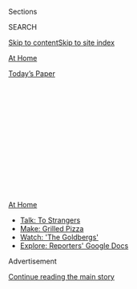 <div id="app">

<div>

<div>

<div>

<div class="NYTAppHideMasthead css-1q2w90k e1suatyy0">

<div class="section css-ui9rw0 e1suatyy2">

<div class="css-eph4ug er09x8g0">

<div class="css-6n7j50">

</div>

<span class="css-1dv1kvn">Sections</span>

<div class="css-10488qs">

<span class="css-1dv1kvn">SEARCH</span>

</div>

[Skip to content](#site-content)[Skip to site index](#site-index)

</div>

<div id="masthead-section-label" class="css-1wr3we4 eaxe0e00">

[At
Home](https://www.nytimes.com/spotlight/at-home)

</div>

<div class="css-10698na e1huz5gh0">

</div>

</div>

<div id="masthead-bar-one" class="section hasLinks css-15hmgas e1csuq9d3">

<div class="css-uqyvli e1csuq9d0">

</div>

<div class="css-1uqjmks e1csuq9d1">

</div>

<div class="css-9e9ivx">

[](https://myaccount.nytimes.com/auth/login?response_type=cookie&client_id=vi)

</div>

<div class="css-1bvtpon e1csuq9d2">

[Today’s
Paper](https://www.nytimes.com/section/todayspaper)

</div>

</div>

</div>

</div>

<div data-aria-hidden="false">

<div id="site-content" data-role="main">

<div>

<div class="css-1aor85t" style="opacity:0.000000001;z-index:-1;visibility:hidden">

<div class="css-1hqnpie">

<div class="css-epjblv">

<span class="css-17xtcya">[At
Home](/spotlight/at-home)</span><span class="css-x15j1o">|</span><span class="css-fwqvlz">A
Telephone Is Your Friend, but a Tablet Can Betray
You</span>

</div>

<div class="css-k008qs">

<div class="css-1iwv8en">

<span class="css-18z7m18"></span>

<div>

</div>

</div>

<span class="css-1n6z4y">https://nyti.ms/2X9XfAP</span>

<div class="css-1705lsu">

<div class="css-4xjgmj">

<div class="css-4skfbu" data-role="toolbar" data-aria-label="Social Media Share buttons, Save button, and Comments Panel with current comment count" data-testid="share-tools">

  - 
  - 
  - 
  - 
    
    <div class="css-6n7j50">
    
    </div>

  - 

</div>

</div>

</div>

</div>

</div>

</div>

<div id="NYT_TOP_BANNER_REGION" class="css-13pd83m">

<div>

<div id="maps-athome-menu" class="section interactive-content interactive-size-medium css-1edisqu">

<div class="css-17ih8de interactive-body">

<div class="at-home-nav__innerContainer">

<div class="at-home-nav__title">

[At
Home](https://www.nytimes.com/spotlight/at-home?action=click&pgtype=Article&state=default&region=TOP_BANNER&context=at_home_menu)

</div>

  - [Talk: To
    Strangers](https://www.nytimes.com/2020/08/03/well/family/the-benefits-of-talking-to-strangers.html?action=click&pgtype=Article&state=default&region=TOP_BANNER&context=at_home_menu)
  - [Make: Grilled
    Pizza](https://www.nytimes.com/2020/08/01/at-home/coronavirus-make-pizza-on-a-grill.html?action=click&pgtype=Article&state=default&region=TOP_BANNER&context=at_home_menu)
  - [Watch: 'The
    Goldbergs'](https://www.nytimes.com/2020/07/31/arts/television/goldbergs-abc-stream.html?action=click&pgtype=Article&state=default&region=TOP_BANNER&context=at_home_menu)
  - [Explore: Reporters' Google
    Docs](https://www.nytimes.com/interactive/2020/at-home/even-more-reporters-editors-diaries-lists-recommendations.html?action=click&pgtype=Article&state=default&region=TOP_BANNER&context=at_home_menu)

</div>

</div>

</div>

</div>

</div>

<div id="top-wrapper" class="css-1sy8kpn">

<div id="top-slug" class="css-l9onyx">

Advertisement

</div>

[Continue reading the main
story](#after-top)

<div class="ad top-wrapper" style="text-align:center;height:100%;display:block;min-height:250px">

<div id="top" class="place-ad" data-position="top" data-size-key="top">

</div>

</div>

<div id="after-top">

</div>

</div>

<div>

<div id="sponsor-wrapper" class="css-1hyfx7x">

<div id="sponsor-slug" class="css-19vbshk">

Supported by

</div>

[Continue reading the main
story](#after-sponsor)

<div id="sponsor" class="ad sponsor-wrapper" style="text-align:center;height:100%;display:block">

</div>

<div id="after-sponsor">

</div>

</div>

<div class="css-186x18t">

At Home Newsletter

</div>

<div class="css-1vkm6nb ehdk2mb0">

# A Telephone Is Your Friend, but a Tablet Can Betray You

</div>

A reader wants to know how screen breaks should work when our mental
escapes also come via screens.

<div class="css-79elbk" data-testid="photoviewer-wrapper">

<div class="css-z3e15g" data-testid="photoviewer-wrapper-hidden">

</div>

<div class="css-1a48zt4 ehw59r15" data-testid="photoviewer-children">

![<span class="css-16f3y1r e13ogyst0" data-aria-hidden="true">About At
Home’s print edition cover: “We are in a moment that makes us question
the essence of our existence and the importance of being connected. We
realize that the security and privileges that we believed we had wobble
in these strange social systems. So now we must adapt to the new world
and move on, while also never forgetting what is important in
life.”</span><span class="css-cnj6d5 e1z0qqy90" itemprop="copyrightHolder"><span class="css-1ly73wi e1tej78p0">Credit...</span><span><span>Text
and Illustration by Ana
Galvañ</span></span></span>](https://static01.nyt.com/images/2020/07/24/multimedia/24ah-newsletter-top/merlin_174652062_c8e79ea0-60ba-426d-a84a-db8afe53185b-articleLarge.jpg?quality=75&auto=webp&disable=upscale)

</div>

</div>

<div class="css-18e8msd">

<div class="css-vp77d3 epjyd6m0">

<div class="css-hus3qt ey68jwv0" data-aria-hidden="true">

[![Sam
Sifton](https://static01.nyt.com/images/2018/06/21/multimedia/author-sam-sifton/author-sam-sifton-thumbLarge.png
"Sam Sifton")](https://www.nytimes.com/by/sam-sifton)

</div>

<div class="css-1baulvz">

By [<span class="css-1baulvz last-byline" itemprop="name">Sam
Sifton</span>](https://www.nytimes.com/by/sam-sifton)

</div>

</div>

  - 
    
    <div class="css-ld3wwf e16638kd2">
    
    July 24,
    2020
    
    </div>

  - 
    
    <div class="css-4xjgmj">
    
    <div class="css-d8bdto" data-role="toolbar" data-aria-label="Social Media Share buttons, Save button, and Comments Panel with current comment count" data-testid="share-tools">
    
      - 
      - 
      - 
      - 
        
        <div class="css-6n7j50">
        
        </div>
    
      - 
    
    </div>
    
    </div>

</div>

</div>

<div class="section meteredContent css-1r7ky0e" name="articleBody" itemprop="articleBody">

<div class="css-1fanzo5 StoryBodyCompanionColumn">

<div class="css-53u6y8">

Welcome. A couple of newsletters ago I asked you to tell us how you were
doing, and how we might help. That’s a central tenet of our world here
[At Home](http://www.nytimes.com/athome), where we seek to make life a
little more bearable, a little fuller, a little more interesting, even
as the pandemic continues to swirl and we find ourselves at home more
than perhaps ever before.

The responses were revealing: We’re not having much fun, any of us, and
we’re worried for the fall. We have a lot of questions about that. I
thought I’d take on one today and more in the coming ones:

> *What we struggle with is excessive screen time for online learning
> and work calls. When we need a mental escape, we watch movies. It’s
> getting to the point that we don’t want to conference call with
> friends and family because we are burned out. What is the
> refresher-reset for this? A book? Staring at a wall?*

It might be a book, but I find at the end of a day of screen time that
sometimes books are hard to read. The letters swim around. I find myself
trying to click on words. It’s easier to stare at the wall. (Staring at
a wall can be an interesting practice. Concentrate on your breathing.
It’s meditation.) In truth, though, the best reset I’ve found is to
use your telephone to make an actual telephone call. This removes the
weird technological newness of video technology (“You’re on mute\!”) and
returns you to high school, when you could easily talk with a friend for
an hour. I emerge from those calls refreshed and ready for another day
of screens.

More good advice for living a good life at home right now is below.
Please let us know what you’d like to know:
<athome@nytimes.com>.

-----

</div>

</div>

<div class="css-1fanzo5 StoryBodyCompanionColumn">

<div class="css-53u6y8">

## What to watch.

</div>

</div>

<div class="css-79elbk" data-testid="photoviewer-wrapper">

<div class="css-z3e15g" data-testid="photoviewer-wrapper-hidden">

</div>

<div class="css-1a48zt4 ehw59r15" data-testid="photoviewer-children">

![<span class="css-cnj6d5 e1z0qqy90" itemprop="copyrightHolder"><span class="css-1ly73wi e1tej78p0">Credit...</span><span>Max-o-matic</span></span>](https://static01.nyt.com/images/2020/07/26/arts/26almost-famous-illo/26almost-famous-illo-articleLarge.jpg?quality=75&auto=webp&disable=upscale)

</div>

</div>

<div class="css-1fanzo5 StoryBodyCompanionColumn">

<div class="css-53u6y8">

  - It has been [20 years since the release of “Almost
    Famous”](https://www.nytimes.com/2020/07/23/movies/almost-famous-anniversary-golden-god-scene.html)
    and many of the key players sat down to discuss a movie that
    celebrated a long-ago era, but became something of a classic in and
    of itself.

> ***BILLY CRUDUP*** *Cameron told me afterward, “Robert Plant said,
> ‘Yeah, I liked it a lot. That Russell character, I know that guy.’”
> And Cameron was like, “You know Billy?” And he goes, “No, no, no, I
> know Russell.”*

  - Manohla Dargis is keeping the [“Viewing
    Party\!”](https://www.nytimes.com/2020/07/23/movies/love-basketball-sanaa-lathan-omar-epps.html)
    going even if A.O. Scott is on vacation, and she has “Love &
    Basketball” queued up for this weekend. Watch it with her and let
    her know what you think.

  - And Margaret Lyons has an eye on the clock for you. If you have an
    hour, and crave some excitement, she suggests you give [“Wynonna
    Earp”](https://www.nytimes.com/2020/07/23/arts/television/Wynonna-Earp-hannibal-meerkat-manor.html)
    a
chance.

-----

## How to pass the time.

</div>

</div>

<div class="css-79elbk" data-testid="photoviewer-wrapper">

<div class="css-z3e15g" data-testid="photoviewer-wrapper-hidden">

</div>

<div class="css-1a48zt4 ehw59r15" data-testid="photoviewer-children">

<div class="css-1xdhyk6 erfvjey0">

<span class="css-1ly73wi e1tej78p0">Image</span>

<div class="css-zjzyr8">

<div data-testid="lazyimage-container" style="height:257.77777777777777px">

</div>

</div>

</div>

<span class="css-16f3y1r e13ogyst0" data-aria-hidden="true">Penguin,
meet the belugas: In March, the Shedd Aquarium in Chicago let some of
their penguins explore the aquarium on their own. It was a viral hit.
Wellington, above, is a rockhopper
penguin.</span><span class="css-cnj6d5 e1z0qqy90" itemprop="copyrightHolder"><span class="css-1ly73wi e1tej78p0">Credit...</span><span>Brenna
Hernandez/Shedd Aquarium</span></span>

</div>

</div>

<div class="css-1fanzo5 StoryBodyCompanionColumn">

<div class="css-53u6y8">

  - While some zoos and aquariums are opening up for the summer — at
    least in a limited capacity — the pandemic has created a huge
    resource of [virtual options for visiting with
    animals](https://www.nytimes.com/2020/07/23/arts/design/zoos-aquariums-virtual-virus.html)
    you may never have seen otherwise. We did a dive into the options
    available, many of which are free of charge.

  - Our culture writers were asked to come up with [eight things you
    should do this
    weekend](https://www.nytimes.com/2020/07/23/arts/things-to-do-weekend-coronavirus.html).
    One of their suggestions is to check out the work of the sketch
    group Model Majority that imagined what it would look like if
    networks retrieved old hits from their archives and recast them with
    Asian-American actors.

  - This [week’s
    playlist](https://www.nytimes.com/2020/07/24/arts/music/playlist-taylor-swift-j-cole-drake.html)
    has a new track from Taylor Swift — who, at 30, appears to have
    officially grown up. If you’d rather laugh than dance, we picked out
    [seven
    podcasts](https://www.nytimes.com/2020/07/22/arts/comedy-funny-podcasts.html)
    that can lighten the
mood.

-----

## How to deal.

</div>

</div>

<div class="css-79elbk" data-testid="photoviewer-wrapper">

<div class="css-z3e15g" data-testid="photoviewer-wrapper-hidden">

</div>

<div class="css-1a48zt4 ehw59r15" data-testid="photoviewer-children">

<div class="css-1xdhyk6 erfvjey0">

<span class="css-1ly73wi e1tej78p0">Image</span>

<div class="css-zjzyr8">

<div data-testid="lazyimage-container" style="height:346.7111111111111px">

</div>

</div>

</div>

<span class="css-cnj6d5 e1z0qqy90" itemprop="copyrightHolder"><span class="css-1ly73wi e1tej78p0">Credit...</span><span>Trisha
Krauss</span></span>

</div>

</div>

<div class="css-1fanzo5 StoryBodyCompanionColumn">

<div class="css-53u6y8">

  - Ronda Kaysen realizes [her home is not what it used to
    be](https://www.nytimes.com/2020/07/24/realestate/pandemic-housekeeping.html)
    in terms of tidiness, but with no one coming over any time soon, she
    openly wondered if that matters. One option to getting things in
    order, of course, is to move, and [Hannah Wise answered
    questions](https://www.nytimes.com/2020/07/24/style/moving-during-covid-coronavirus.html)
    about the realities of such a decision. And we checked in with [five
    New Yorkers who escaped the
    city](https://www.nytimes.com/2020/07/24/nyregion/coronavirus-quick-escapes-nyc.html),
    asking them the big question: Was it worth it?

  - Facing what they see as a crisis in the education system, and
    unsatisfactory answers from their schools, some parents have formed
    [pandemic
    pods](https://www.nytimes.com/2020/07/22/parenting/school-pods-coronavirus.html)
    to educate kids at home. One benefit of virtual learning? A chance
    to reset and reduce [tween and teen
    drama](https://www.nytimes.com/2020/07/23/well/family/quarantine-tween-drama.html).

  - And in good news for large bags of chips that have so often been
    vilified, a study has shown that all of the sitting involved in a
    [couch potato
    lifestyle](https://www.nytimes.com/2020/07/22/well/move/the-lightness-of-being-a-couch-potato-may-work-to-keep-us-fat.html)
    may actually be tricking our bodies into thinking they need to gain
    weight. Could the chips be innocent?\!

-----

### Like what you see?

[Sign up](https://www.nytimes.com/newsletters/at-home) to receive it in
your inbox\! You can always find much more to read, watch and do every
day on [At Home](https://www.nytimes.com/spotlight/at-home). And let us
know [what you
think](https://nyt.qualtrics.com/jfe/form/SV_e9cKGVFtci4CObz)\!

</div>

</div>

<div>

</div>

</div>

<div>

</div>

<div>

</div>

<div>

</div>

<div>

<div id="bottom-wrapper" class="css-1ede5it">

<div id="bottom-slug" class="css-l9onyx">

Advertisement

</div>

[Continue reading the main
story](#after-bottom)

<div id="bottom" class="ad bottom-wrapper" style="text-align:center;height:100%;display:block;min-height:90px">

</div>

<div id="after-bottom">

</div>

</div>

</div>

</div>

</div>

## Site Index

<div>

</div>

## Site Information Navigation

  - [© <span>2020</span> <span>The New York Times
    Company</span>](https://help.nytimes.com/hc/en-us/articles/115014792127-Copyright-notice)

<!-- end list -->

  - [NYTCo](https://www.nytco.com/)
  - [Contact
    Us](https://help.nytimes.com/hc/en-us/articles/115015385887-Contact-Us)
  - [Work with us](https://www.nytco.com/careers/)
  - [Advertise](https://nytmediakit.com/)
  - [T Brand Studio](http://www.tbrandstudio.com/)
  - [Your Ad
    Choices](https://www.nytimes.com/privacy/cookie-policy#how-do-i-manage-trackers)
  - [Privacy](https://www.nytimes.com/privacy)
  - [Terms of
    Service](https://help.nytimes.com/hc/en-us/articles/115014893428-Terms-of-service)
  - [Terms of
    Sale](https://help.nytimes.com/hc/en-us/articles/115014893968-Terms-of-sale)
  - [Site
    Map](https://spiderbites.nytimes.com)
  - [Help](https://help.nytimes.com/hc/en-us)
  - [Subscriptions](https://www.nytimes.com/subscription?campaignId=37WXW)

</div>

</div>

</div>

</div>
